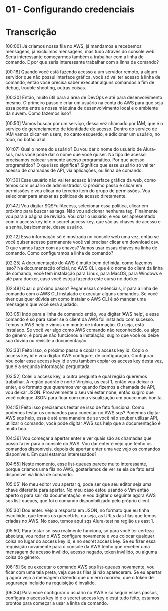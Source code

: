 # 01 - Configurando credenciais

# Transcrição

[00:00] Já criamos nossa fila no AWS, já mandamos e recebemos mensagens, já excluímos mensagens, mas tudo através do console web. Seria interessante começarmos também a trabalhar com a linha de comando. E por que seria interessante trabalhar com a linha de comando?

[00:18] Quando você está fazendo acesso a um servidor remoto, a algum servidor que não possui interface gráfica, você só vai ter acesso à linha de comando, então você precisa saber executar alguns comandos a fim de debug, trouble shooting, outras coisas.

[00:30] Então, muito útil para a área de DevOps e até para desenvolvimento mesmo. O primeiro passo é criar um usuário na conta do AWS para que seja essa ponte entre a nossa máquina de desenvolvimento local e o ambiente da nuvem. Como fazemos isso?

[00:50] Vamos buscar por um serviço, dessa vez chamado por IAM, que é o serviço de gerenciamento de identidade de acesso. Dentro do serviço de IAM vamos clicar em users, no canto esquerdo, e adicionar um usuário, no topo, no botão azul.

[01:07] Qual o nome do usuário? Eu vou dar o nome do usuário de Alura-sqs, mas você pode dar o nome que você quiser. No tipo de acesso precisamos colocar somente acesso programático. Por que acesso programático? O que isso significa? Significa que esse usuário só vai ter acesso de chamadas de API, via aplicações, ou linha de comando.

[01:30] Esse usuário não vai ter acesso à interface gráfica da web, como temos com usuário de administrador. O próximo passo é clicar em permissões e vou clicar no terceiro item do grupo de permissões. Vou selecionar para anexar as políticas de acesso diretamente.

[01:47] Vou digitar SQSFullAccess, selecionar essa política, clicar em próximo para buscar as tags. Não vou adicionar nenhuma tag. Finalmente vou para a página de revisão. Vou criar o usuário, e vou ser apresentado com o access key id e o secret access key, que são as chaves de acesso e a senha, basicamente, desse usuário.

[02:12] Essa informação só é mostrada no console web uma vez, então se você quiser acesso permanente você vai precisar clicar em download csv. O que vamos fazer com as chaves? Vamos usar essas chaves na linha de comando. Como configuramos a linha de comando?

[02:25] A documentação do AWS é muito bem definida, como fazemos isso? Na documentação oficial, no AWS CLI, que é o nome do client da linha de comando, você tem instalação para Linux, para MacOS, para Windows e até para docker, caso você esteja fazendo este curso no docker.

[02:48] Qual o próximo passo? Pegar essas credenciais, ir para a linha de comando com o AWS CLI instalado e executar alguns comandos. Se você tiver qualquer dúvida em como instalar o AWS CLI é só mandar uma mensagem que você será ajudado.

[03:05] Indo para a linha de comando então, vou digitar ‘AWS help’, e esse comando é só para saber se o client da AWS foi instalado com sucesso. Temos o AWS help e vimos um monte de informação. Ou seja, está instalado. Se você ver algo como AWS comando não reconhecido, ou algo do gênero, é porque não funcionou a instalação, sugiro que você ou deixe sua dúvida ou revisite a documentação.

[03:33] Feito isso, o próximo passo é copiar o access key id. Copio o access key id e vou digitar AWS configure, de configuração. Configurar. Vou colar esse access key id e vou também copiar os access key desta vez, que é a segunda informação perguntada.

[03:52] Colei o access key, a outra pergunta é qual região queremos trabalhar. A região padrão é norte Virgínia, us east 1, então vou deixar o enter, e o formato que queremos ver quando fizemos a chamada de API, vou deixar JSON. Provavelmente o seu vai estar none, então sugiro que você coloque JSON para ficar com uma visualização um pouco mais bonita.

[04:15] Feito isso precisamos testar se isso de fato funciona. Como podemos testar os comandos para conectar no AWS sqs? Podemos digitar AWS sqs help, essa é até uma maneira de se você não souber utilizar API, utilizar o comando, você pode digitar AWS sqs help que a documentação é muito boa.

[04:36] Vou começar a apertar enter e ver quais são as chamadas que posso fazer para o console do AWS. Vou dar enter e vejo que tenho os comandos disponíveis, depois de apertar enter uma vez vejo os comandos disponíveis. Em qual estamos interessados?

[04:55] Neste momento, esse list-queues parece muito interessante, porque criamos uma fila no AWS, gostaríamos de ver se ela de fato está disponível via linha de comando.

[05:05] No meu editor vou apertar q, pode ser que seu editor seja uma chave diferente para apertar. No meu caso estou usando o Vim então aperto q para sair da documentação, e vou digitar o seguinte agora AWS sqs list-queues, que foi o comando disponibilizado pelo próprio client.

[05:30] Dou enter. Vejo a resposta em JSON, no formato que eu tinha escolhido, que temos os queueUrls, ou seja, as URLs das filas que temos criadas no AWS. No caso, temos aqui sqs Alura-test na região us east 1.

[05:50] Para testar se isso realmente funciona, só para você ter certeza absoluta, vou rodar o AWS configure novamente e vou colocar qualquer coisa no lugar do access key id, e no secret access key. Se eu fizer essa requisição novamente para o console da AWS tenho que receber uma mensagem de acesso inválido, acesso negado, token inválido, ou alguma coisa do gênero.

[06:15] Se eu executar o comando AWS sqs list-queues novamente, vou ficar com uma tela preta, veja que as filas já não apareceram. Se eu apertar q agora vejo a mensagem dizendo que um erro ocorreu, que o token de segurança incluído na requisição é inválido.

[06:34] Para você configurar o usuário no AWS é só seguir esses passos, configura o access key id e o secret access key e está tudo feito, estamos prontos para começar a usar a linha de comando.